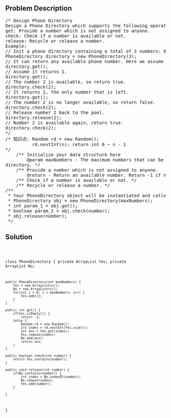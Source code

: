 <!--
<style>
  body { font-family: Arial, sans-serif; }
  .container { max-width: 100%; margin: 0 auto; padding: 10px; }
  .comment-block { max-width: 30%; background-color: #f9f9f9; padding: 10px; border-left: 5px solid #ccc; overflow-wrap: break-word; white-space: pre-wrap; }
  .code-block { background-color: #f4f4f4; padding: 10px; border: 1px solid #ddd; overflow-wrap: break-word; white-space: pre-wrap; }
</style>
-->

<div class='container'>
<h2>Problem Description</h2>
<div class='comment-block'>
<pre>
/* Design Phone Directory
Design a Phone Directory which supports the following operations:
get: Provide a number which is not assigned to anyone.
check: Check if a number is available or not.
release: Recycle or release a number.
Example:
// Init a phone directory containing a total of 3 numbers: 0, 1, and 2.
PhoneDirectory directory = new PhoneDirectory(3);
// It can return any available phone number. Here we assume it returns 0.
directory.get();
// Assume it returns 1.
directory.get();
// The number 2 is available, so return true.
directory.check(2);
// It returns 2, the only number that is left.
directory.get();
// The number 2 is no longer available, so return false.
directory.check(2);
// Release number 2 back to the pool.
directory.release(2);
// Number 2 is available again, return true.
directory.check(2);
*/
/* 知识点: Random rd = new Random();
          rd.nextInt(n): return int 0 ~ n - 1
*/
    /** Initialize your data structure here
        @param maxNumbers - The maximum numbers that can be stored in the phone
directory. */
    /** Provide a number which is not assigned to anyone.
        @return - Return an available number. Return -1 if none is available. */
    /** Check if a number is available or not. */
    /** Recycle or release a number. */
/**
 * Your PhoneDirectory object will be instantiated and called as such:
 * PhoneDirectory obj = new PhoneDirectory(maxNumbers);
 * int param_1 = obj.get();
 * boolean param_2 = obj.check(number);
 * obj.release(number);
 */
</pre>
</div>

<h2>Solution</h2>
<div class='code-block'>
<pre><code class='language-java'>

class PhoneDirectory {
    private ArrayList<Integer> Yes;
    private ArrayList<Integer> No;
    
    public PhoneDirectory(int maxNumbers) {
        Yes = new ArrayList<>();
        No = new ArrayList<>();
        for(int i = 0; i < maxNumbers; i++) {
            Yes.add(i);
        }
    }
    
    public int get() {
        if(Yes.isEmpty()) {
            return -1;
        }else {
            Random rd = new Random();
            int index = rd.nextInt(Yes.size());
            int ans = Yes.get(index);
            Yes.remove(index);
            No.add(ans);
            return ans;
        }      
    }
    
    public boolean check(int number) {
        return Yes.contains(number);
    }
    
    public void release(int number) {
        if(No.contains(number)) {
            int index = No.indexOf(number);
            No.remove(index);
            Yes.add(number);
        }
        
    }
}

</code></pre>
</div>
</div>
